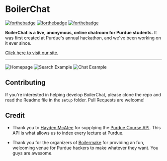 # BoilerChat 
[![forthebadge](https://forthebadge.com/images/badges/made-with-crayons.svg)](https://forthebadge.com) 
[![forthebadge](https://forthebadge.com/images/badges/built-with-love.svg)](https://forthebadge.com) 
[![forthebadge](https://forthebadge.com/images/badges/gluten-free.svg)](https://forthebadge.com) 


**BoilerChat is a live, anonymous, online chatroom for Purdue students.** 
It was first created at Purdue's annual hackathon, and we've been working on it ever since. 

[Click here to visit our site.](https://www.boilerchat.com)


---

![Homepage](https://i.imgur.com/w3e4vQc.png)
![Search Example](https://i.imgur.com/L71zYsj.png)
![Chat Example](https://i.imgur.com/qY9Avfl.png)


## Contributing

If you're interested in helping develop BoilerChat, please clone the repo and read the Readme file in the `setup` folder. Pull Requests are welcome!


## Credit

- Thank you to [Hayden McAfee](https://github.com/haydenmc) for supplying the [Purdue Course API](https://github.com/Purdue-io/PurdueApi). This API is what allows us to index every lecture at Purdue.

- Thank you for the organizers of [Boilermake](https://boilermake.org) for providing an fun, welcoming venue for Purdue hackers to make whatever they want. You guys are awesome.
